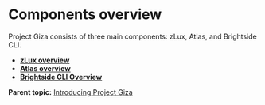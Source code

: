 # Components overview

Project Giza consists of three main components: zLux, Atlas, and Brightside CLI.

- **[zLux overview](../topics/mvd-overview.md)**
- **[Atlas overview](../topics/atlas-overview.md)**
- **[Brightside CLI Overview](../topics/cli-releasenotes.md)**

**Parent topic:** [Introducing Project Giza](../topics/introduction.md)
